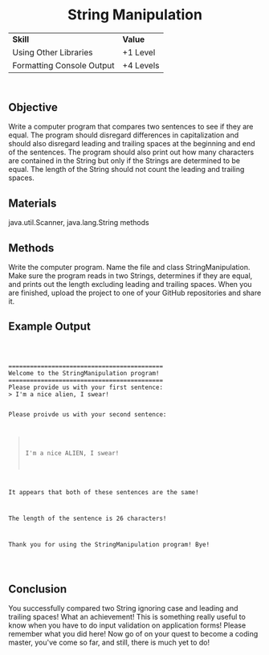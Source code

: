 <!DOCTYPE html>
<html>
<head>
</head>
<body>
	<header>
		<h1> String Manipulation </h1>
		<table>
			<tr>
				<td><strong>Skill</strong></td>
				<td><strong>Value</strong></td>
			</tr>
			<tr>
				<td>Using Other Libraries</td>
				<td>+1 Level</td>
			</tr>
			<tr>
				<td>Formatting Console Output</td>
				<td>+4 Levels</td>
			</tr>
		</table>
	</header>
	<main>
		<section>
			<h2> Objective </h2>
			<p>
				Write a computer program that compares two sentences to see if they are equal. The program should disregard differences in capitalization and should also disregard leading and trailing spaces at the beginning and end of the sentences. The program should also print out how many characters are contained in the String but only if the Strings are determined to be equal. The length of the String should not count the leading and trailing spaces.
			</p>
		</section>
		<section>
			<h2> Materials </h2>
			<p>
				java.util.Scanner, java.lang.String methods
			</p>	
		</section>
		<section>
			<h2> Methods </h2>
			<p>
				Write the computer program. Name the file and class StringManipulation. Make sure the program reads in two Strings, determines if they are equal, and prints out the length excluding leading and trailing spaces. When you are finished, upload the project to one of your GitHub repositories and share it.
			</p>
		</section>
		<section>
			<h2> Example Output </h2>
			<p>
				<code>
					<pre>
===========================================
Welcome to the StringManipulation program!
===========================================
Please provide us with your first sentence:
> I'm a nice alien, I swear!

Please proivde us with your second sentence:
>   I'm a nice ALIEN, I swear!

It appears that both of these sentences are the same!

The length of the sentence is 26 characters!

Thank you for using the StringManipulation program! Bye!
					</pre>
				</code>
			</p>
		</section>
		<section>
			<h2> Conclusion </h2>
			<p>
				You successfully compared two String ignoring case and leading and trailing spaces! What an achievement! This is something really useful to know when you have to do input validation on application forms! Please remember what you did here! Now go of on your quest to become a coding master, you've come so far, and still, there is much yet to do!
			</p>
		</section>
	</main>
</body>
</html>
